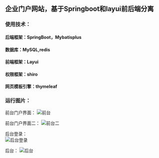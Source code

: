 ## 企业门户网站，基于Springboot和layui前后端分离
### 使用技术：
#### 后端框架：SpringBoot，Mybatisplus
#### 数据库：MySQL,redis
#### 前端框架：Layui
#### 权限框架：shiro
#### 网页模板引擎：thymeleaf  
### 运行图片：
前台门户界面：
![前台](http://wql.luoqin.ltd/wp-content/uploads/2021/04/前台.png)  
  
前台门户界面二：
![前台二](http://wql.luoqin.ltd/wp-content/uploads/2021/04/前台1.png)  

后台登录：  
![后台登录](http://wql.luoqin.ltd/wp-content/uploads/2021/04/后台登录.png)  

后台：
![后台](http://wql.luoqin.ltd/wp-content/uploads/2021/04/后台.png)  
 

